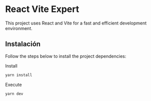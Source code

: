 # React Vite Expert

This project uses React and Vite for a fast and efficient development environment.

## Instalación

Follow the steps below to install the project dependencies:

Install

```bash
yarn install
```
Execute
```bash
yarn dev
```
